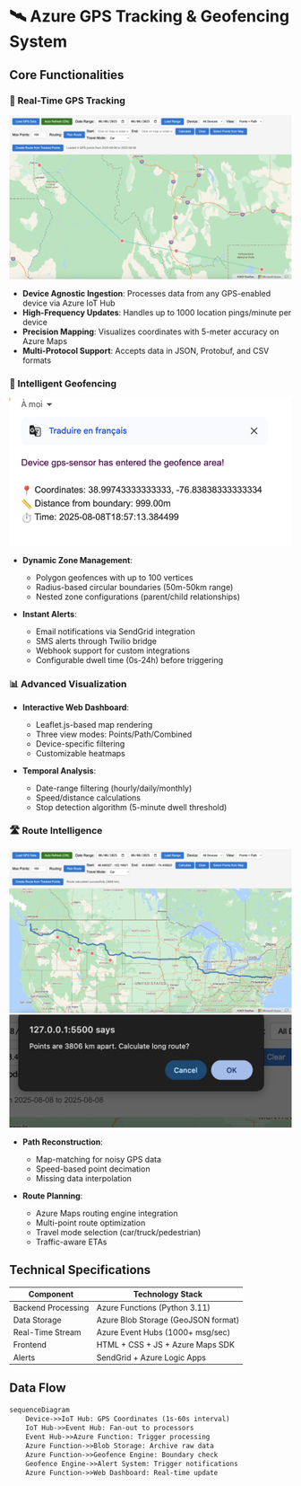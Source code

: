 # 🛰️ Azure GPS Tracking & Geofencing System


## Core Functionalities

### 📍 Real-Time GPS Tracking
![GPS Tracking Interface](screens/GPSTracking.png)
- **Device Agnostic Ingestion**: Processes data from any GPS-enabled device via Azure IoT Hub
- **High-Frequency Updates**: Handles up to 1000 location pings/minute per device
- **Precision Mapping**: Visualizes coordinates with 5-meter accuracy on Azure Maps
- **Multi-Protocol Support**: Accepts data in JSON, Protobuf, and CSV formats

### 🚨 Intelligent Geofencing
![Geofence Alerts](screens/GeofenceAlert.png)
- **Dynamic Zone Management**:
  - Polygon geofences with up to 100 vertices
  - Radius-based circular boundaries (50m-50km range)
  - Nested zone configurations (parent/child relationships)
  
- **Instant Alerts**:
  - Email notifications via SendGrid integration
  - SMS alerts through Twilio bridge
  - Webhook support for custom integrations
  - Configurable dwell time (0s-24h) before triggering

### 📊 Advanced Visualization
- **Interactive Web Dashboard**:
  - Leaflet.js-based map rendering
  - Three view modes: Points/Path/Combined
  - Device-specific filtering
  - Customizable heatmaps

- **Temporal Analysis**:
  - Date-range filtering (hourly/daily/monthly)
  - Speed/distance calculations
  - Stop detection algorithm (5-minute dwell threshold)

### 🛣️ Route Intelligence
![Routing Results](screens/routingResult.png)
![Distance Notification](screens/DistanceNotification.png)
- **Path Reconstruction**:
  - Map-matching for noisy GPS data
  - Speed-based point decimation
  - Missing data interpolation

- **Route Planning**:
  - Azure Maps routing engine integration
  - Multi-point route optimization
  - Travel mode selection (car/truck/pedestrian)
  - Traffic-aware ETAs

## Technical Specifications

| Component          | Technology Stack                    |
|--------------------|-------------------------------------|
| Backend Processing | Azure Functions (Python 3.11)       |
| Data Storage       | Azure Blob Storage (GeoJSON format) |
| Real-Time Stream   | Azure Event Hubs (1000+ msg/sec)    |
| Frontend           | HTML + CSS + JS + Azure Maps SDK    |
| Alerts             | SendGrid + Azure Logic Apps         |

## Data Flow

```mermaid
sequenceDiagram
    Device->>IoT Hub: GPS Coordinates (1s-60s interval)
    IoT Hub->>Event Hub: Fan-out to processors
    Event Hub->>Azure Function: Trigger processing
    Azure Function->>Blob Storage: Archive raw data
    Azure Function->>Geofence Engine: Boundary check
    Geofence Engine->>Alert System: Trigger notifications
    Azure Function->>Web Dashboard: Real-time update
